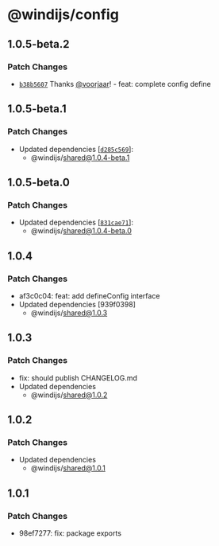 # @windijs/config

## 1.0.5-beta.2

### Patch Changes

- [`b38b5607`](https://github.com/windijs/windijs/commit/b38b5607dccfb2d5b22af15f1b62af9ad9caf3ae) Thanks [@voorjaar](https://github.com/voorjaar)! - feat: complete config define

## 1.0.5-beta.1

### Patch Changes

- Updated dependencies [[`d285c569`](https://github.com/windijs/windijs/commit/d285c569ec7d4cdd0921f92c7dfe892e58c9cd75)]:
  - @windijs/shared@1.0.4-beta.1

## 1.0.5-beta.0

### Patch Changes

- Updated dependencies [[`831cae71`](https://github.com/windijs/windijs/commit/831cae71465e13a4d00188cca914710c54cd29cf)]:
  - @windijs/shared@1.0.4-beta.0

## 1.0.4

### Patch Changes

- af3c0c04: feat: add defineConfig interface
- Updated dependencies [939f0398]
  - @windijs/shared@1.0.3

## 1.0.3

### Patch Changes

- fix: should publish CHANGELOG.md
- Updated dependencies
  - @windijs/shared@1.0.2

## 1.0.2

### Patch Changes

- Updated dependencies
  - @windijs/shared@1.0.1

## 1.0.1

### Patch Changes

- 98ef7277: fix: package exports

